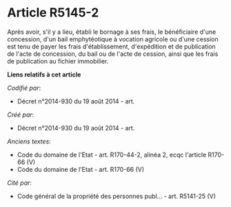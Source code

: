 # Article R5145-2

Après avoir, s'il y a lieu, établi le bornage à ses frais, le bénéficiaire d'une concession, d'un bail emphytéotique à
vocation agricole ou d'une cession est tenu de payer les frais d'établissement, d'expédition et de publication de l'acte de
concession, du bail ou de l'acte de cession, ainsi que les frais de publication au fichier immobilier.

**Liens relatifs à cet article**

_Codifié par_:

  - Décret n°2014-930 du 19 août 2014 - art.

_Créé par_:

  - Décret n°2014-930 du 19 août 2014 - art.

_Anciens textes_:

  - Code du domaine de l'Etat - art. R170-44-2, alinéa 2, ecqc l'article R170-66 (V)
  - Code du domaine de l'Etat - art. R170-66 (V)

_Cité par_:

  - Code général de la propriété des personnes publ... - art. R5141-25 (V)
